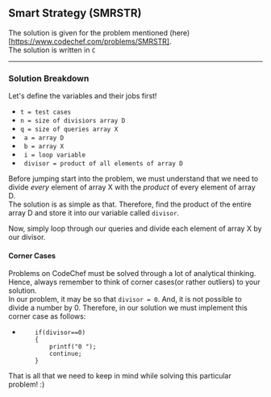 ## Smart Strategy (SMRSTR)

The solution is given for the problem mentioned (here)[https://www.codechef.com/problems/SMRSTR].  
The solution is written in ```C``` 

---

### Solution Breakdown

Let's define the variables and their jobs first!

-	``` t = test cases ```  
-	``` n = size of divisiors array D ```
-	``` q = size of queries array X ```
-	``` a = array D```
-	``` b = array X```
-	``` i = loop variable```
-	``` divisor = product of all elements of array D```

Before jumping start into the problem, we must understand that we need to divide _every_ element of array X with the _product_ of every element of array D.  
The solution is as simple as that. Therefore, find the product of the entire array D and store it into our variable called ```divisor```.  

Now, simply loop through our queries and divide each element of array X by our divisor.


#### Corner Cases

Problems on CodeChef must be solved through a lot of analytical thinking. Hence, always remember to think of corner cases(or rather outliers) to your solution.  
In our problem, it may be so that ```divisor = 0```. And, it is not possible to divide a number by 0. Therefore, in our solution we must implement this corner case as follows: 
-	``` 
		if(divisor==0)
		{
			printf("0 ");
			continue;
		}
	```

That is all that we need to keep in mind while solving this particular problem! :)